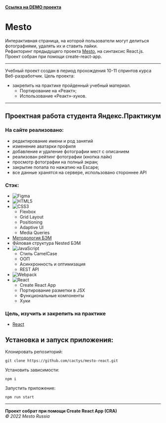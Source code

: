 **[Ссылка на DEMO проекта](https://cactys.github.io/mesto-react/)**  
# Mesto 
Интерактивная страница, на которой пользователи могут делиться фотографиями, удалять их и ставить лайки.  
Рефакторинг предыдущего проекта [Mesto](https://github.com/cactys/mesto), на синтаксис React.js.  
Проект собран при помощи create-react-app.

---
Учебный проект создан в период прохождения 10-11 спринтов курса Веб-разработчик.
Цель проекта:
+ закрепить на практике пройденный учебный материал.
  - Портирование на «Реакт»;
  - Использование «Реакт»-хуков.

---
## Проектная работа студента Яндекс.Практикум

### На сайте реализовано:
  - редактирование имени и род занятий
  - изменение аватарки профиля
  - добавление и удаление фотографии мест с описанием
  - реализован рейтинг фотографии (кнопка лайк)
  - просмотр фотографии на полный экран;
  - закрытие попапа по нажатию на Escape;
  - все данные хранятся на сервере, использовано стороннее API

### Стэк:
+ ![Figma](https://img.shields.io/badge/figma-%23F24E1E.svg?style=for-the-badge&logo=figma&logoColor=white)
+ ![HTML5](https://img.shields.io/badge/html5-%23E34F26.svg?style=for-the-badge&logo=html5&logoColor=white)
+ ![CSS3](https://img.shields.io/badge/css3-%231572B6.svg?style=for-the-badge&logo=css3&logoColor=white)
  - Flexbox
  - Grid Layout
  - Positioning
  - Adaptive UI
  - Media Queries
+ [Методология БЭМ](https://ru.bem.info/methodology/)
+ Фйловая структура Nested БЭМ
+ ![JavaScript](https://img.shields.io/badge/javascript-%23323330.svg?style=for-the-badge&logo=javascript&logoColor=%23F7DF1E)
  - Стиль CamelCase
  - ООП
  - Асинхронность и оптимизация
  - REST API
+ ![Webpack](https://img.shields.io/badge/webpack-%238DD6F9.svg?style=for-the-badge&logo=webpack&logoColor=black)
+ ![React](https://img.shields.io/badge/react-%2320232a.svg?style=for-the-badge&logo=react&logoColor=%2361DAFB)
  - Create React App
  - Портирование разметки в JSX
  - Функциональные компоненты
  - Хуки

### Цель, изучить и закрепить на практике
+ [React](https://ru.reactjs.org/docs/getting-started.html)  

## Установка и запуск приложения:

Клонировать репозиторий:

    git clone https://github.com/cactys/mesto-react.git

Установить зависимости:

    npm i

Запустить приложение:

    npm run start

---
**Проект собрат при помощи Create React App (CRA)**  
*&copy; 2022 Mesto Russia*
